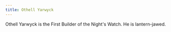 ```yaml
---
title: Othell Yarwyck
---
```


Othell Yarwyck is the First Builder of the Night's Watch. He is lantern-jawed.


